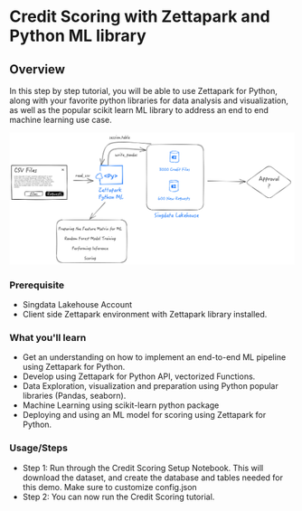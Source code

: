 # Credit Scoring with Zettapark and Python ML library

## Overview

In this step by step tutorial, you will be able to use Zettapark for Python, along with your favorite python libraries for data analysis and visualization, as well as the popular scikit learn ML library to address an end to end machine learning use case.

![Zettapark ML Data FLow](images/Loan_ML_data_flow.png)

### Prerequisite

* Singdata Lakehouse Account
* Client side Zettapark environment with Zettapark library installed. 

### What you'll learn

- Get an understanding on how to implement an end-to-end ML pipeline using Zettapark for Python.
- Develop using Zettapark for Python API,  vectorized Functions.
- Data Exploration, visualization and preparation using Python popular libraries (Pandas, seaborn).
- Machine Learning using scikit-learn python package
- Deploying and using an ML model for scoring using Zettapark for Python.

### Usage/Steps

* Step 1: Run through the Credit Scoring Setup Notebook. This will download the dataset, and create the database and tables needed for this demo. Make sure to customize config.json
* Step 2: You can now run the Credit Scoring tutorial.
